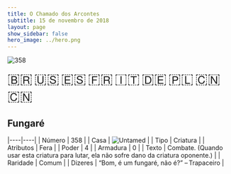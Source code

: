 ```yaml
---
title: O Chamado dos Arcontes
subtitle: 15 de novembro de 2018
layout: page
show_sidebar: false
hero_image: ../hero.png
---
```


![358](https://cdn.keyforgegame.com/media/card_front/pt/341_358_C2FM8V788JM5_pt.png)

<span title="Português" style="font-size: 32px;cursor: pointer;" onclick="javascript:document.querySelector('img[alt=\'358\']').src=document.querySelector('img[alt=\'358\']').src.replace(/card_front\/[^/]+/, 'card_front/pt').replace(/_[^/.0-9]+\.png/, '_pt.png')">🇧🇷</span>
<span title="English" style="font-size: 32px;cursor: pointer;" onclick="javascript:document.querySelector('img[alt=\'358\']').src=document.querySelector('img[alt=\'358\']').src.replace(/card_front\/[^/]+/, 'card_front/en').replace(/_[^/.0-9]+\.png/, '_en.png')">🇺🇸</span>
<span title="Español" style="font-size: 32px;cursor: pointer;" onclick="javascript:document.querySelector('img[alt=\'358\']').src=document.querySelector('img[alt=\'358\']').src.replace(/card_front\/[^/]+/, 'card_front/es').replace(/_[^/.0-9]+\.png/, '_es.png')">🇪🇸</span>
<span title="Français" style="font-size: 32px;cursor: pointer;" onclick="javascript:document.querySelector('img[alt=\'358\']').src=document.querySelector('img[alt=\'358\']').src.replace(/card_front\/[^/]+/, 'card_front/fr').replace(/_[^/.0-9]+\.png/, '_fr.png')">🇫🇷</span>
<span title="Italiano" style="font-size: 32px;cursor: pointer;" onclick="javascript:document.querySelector('img[alt=\'358\']').src=document.querySelector('img[alt=\'358\']').src.replace(/card_front\/[^/]+/, 'card_front/it').replace(/_[^/.0-9]+\.png/, '_it.png')">🇮🇹</span>
<span title="Deutsche" style="font-size: 32px;cursor: pointer;" onclick="javascript:document.querySelector('img[alt=\'358\']').src=document.querySelector('img[alt=\'358\']').src.replace(/card_front\/[^/]+/, 'card_front/de').replace(/_[^/.0-9]+\.png/, '_de.png')">🇩🇪</span>
<span title="Polskie" style="font-size: 32px;cursor: pointer;" onclick="javascript:document.querySelector('img[alt=\'358\']').src=document.querySelector('img[alt=\'358\']').src.replace(/card_front\/[^/]+/, 'card_front/pl').replace(/_[^/.0-9]+\.png/, '_pl.png')">🇵🇱</span>
<span title="简体中文" style="font-size: 32px;cursor: pointer;" onclick="javascript:document.querySelector('img[alt=\'358\']').src=document.querySelector('img[alt=\'358\']').src.replace(/card_front\/[^/]+/, 'card_front/zh-hans').replace(/_[^/.0-9]+\.png/, '_zh-hans.png')">🇨🇳</span>
<span title="繁體中文" style="font-size: 32px;cursor: pointer;" onclick="javascript:document.querySelector('img[alt=\'358\']').src=document.querySelector('img[alt=\'358\']').src.replace(/card_front\/[^/]+/, 'card_front/zh-hant').replace(/_[^/.0-9]+\.png/, '_zh-hant.png')">🇨🇳</span>

## Fungaré

|----|----|
| Número | 358 |
| Casa | ![Untamed](https://archonarcana.com/images/thumb/b/bd/Untamed.png/22px-Untamed.png "Indomados") |
| Tipo | Criatura |
| Atributos | Fera |
| Poder | 4 |
| Armadura | 0 |
| Texto | Combate. (Quando usar esta criatura para lutar, ela não sofre dano da  criatura oponente.) |
| Raridade | Comum |
| Dizeres | “Bom, é um fungaré, não é?” – Trapaceiro |
